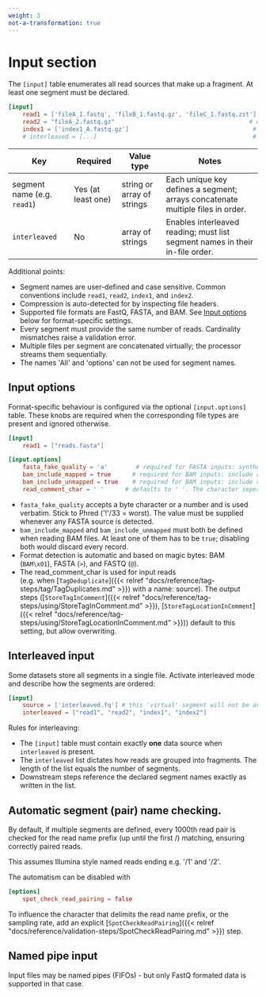 ```yaml
---
weight: 3
not-a-transformation: true
---
```


# Input section

The `[input]` table enumerates all read sources that make up a fragment. 
At least one segment must be declared.

```toml
[input]
    read1 = ['fileA_1.fastq', 'fileB_1.fastq.gz', 'fileC_1.fastq.zst'] # required: one or more paths
    read2 = "fileA_2.fastq.gz"                                      # optional
    index1 = ['index1_A.fastq.gz']                                   # optional
    # interleaved = [...]                                            # optional, see below
```

| Key         | Required | Value type       | Notes |
|-------------|----------|------------------|-------|
| segment name (e.g. `read1`) | Yes (at least one) | string or array of strings | Each unique key defines a segment; arrays concatenate multiple files in order. |
| `interleaved` | No | array of strings | Enables interleaved reading; must list segment names in their in-file order. |

Additional points:

- Segment names are user-defined and case sensitive. Common conventions include `read1`, `read2`, `index1`, and `index2`.
- Compression is auto-detected for by inspecting file headers.
- Supported file formats are FastQ, FASTA, and BAM. See [Input options](#input-options) below for format-specific settings.
- Every segment must provide the same number of reads. Cardinality mismatches raise a validation error.
- Multiple files per segment are concatenated virtually; the processor streams them sequentially.
- The names 'All' and 'options' can not be used for segment names.

## Input options

Format-specific behaviour is configured via the optional `[input.options]` table. These knobs are required when the corresponding file types are present and ignored otherwise.

```toml
[input]
    read1 = ["reads.fasta"]

[input.options]
    fasta_fake_quality = 'a'        # required for FASTA inputs: synthetic Phred score to apply to every base. Used verbatim without further shifting.
    bam_include_mapped = true      # required for BAM inputs: include reads with a reference assignment
    bam_include_unmapped = true    # required for BAM inputs: include reads without a reference assignment
	read_comment_char = ' '      # defaults to ' '. The character seperating read name from the 'read comment'.
```

- `fasta_fake_quality` accepts a byte character or a number and is used verbatim. Stick to Phred ('!'/33 = worst).
  The value must be supplied whenever any FASTA source is detected.
- `bam_include_mapped` and `bam_include_unmapped` must both be defined when reading BAM files. At least one of them has to be `true`; disabling both would discard every record.
- Format detection is automatic and based on magic bytes: BAM (`BAM\x01`), FASTA (`>`), and FASTQ (`@`).
- The read_comment_char is used for input reads  
    (e.g. when [`TagDeduplicate`]({{< relref "docs/reference/tag-steps/tag/TagDuplicates.md" >}}) with a name: source). 
    The output steps ([`StoreTagInComment`]({{< relref "docs/reference/tag-steps/using/StoreTagInComment.md" >}}), [`StoreTagLocationInComment`]({{< relref "docs/reference/tag-steps/using/StoreTagLocationInComment.md" >}})) default to this setting, but allow overwriting.

## Interleaved input

Some datasets store all segments in a single file. Activate interleaved mode and describe how the segments are ordered:

```toml
[input]
    source = ['interleaved.fq'] # this 'virtual' segment will not be available for steps downstream
    interleaved = ["read1", "read2", "index1", "index2"]
```

Rules for interleaving:

- The `[input]` table must contain exactly **one** data source when `interleaved` is present.
- The `interleaved` list dictates how reads are grouped into fragments. The length of the list equals the number of segments.
- Downstream steps reference the declared segment names exactly as written in the list.


## Automatic segment (pair) name checking.

By default, if multiple segments are defined, every 1000th read pair is checked for the read name prefix (up until the first /)
matching, ensuring correctly paired reads. 

This assumes Illumina style named reads ending e.g. '/1' and '/2'.

The automatism can be disabled with 

```toml # ignore_in_test
[options]
    spot_check_read_pairing = false
```

To influence the character that delimits the read name prefix, or the sampling rate,
add an explicit [`SpotCheckReadPairing`]({{< relref "docs/reference/validation-steps/SpotCheckReadPairing.md" >}}) step.


## Named pipe input
Input files may be named pipes (FIFOs) - but only FastQ formated data is supported in that case.

